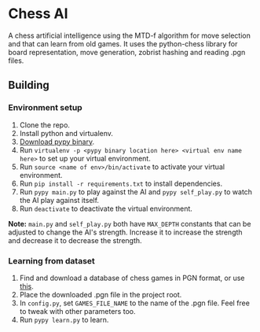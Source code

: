 # Chess AI

A chess artificial intelligence using the MTD-f algorithm for move selection and that can learn from old games. It uses the python-chess library for board representation, move generation, zobrist hashing and reading .pgn files.

## Building

### Environment setup

1. Clone the repo.
2. Install python and virtualenv.
3. [Download pypy binary](http://pypy.org/download.html).
4. Run `virtualenv -p <pypy binary location here> <virtual env name here>` to set up your virtual environment.
5. Run `source <name of env>/bin/activate` to activate your virtual environment.
6. Run `pip install -r requirements.txt` to install dependencies.
7. Run `pypy main.py` to play against the AI and `pypy self_play.py` to watch the AI play against itself.
8. Run `deactivate` to deactivate the virtual environment.

**Note:** `main.py` and `self_play.py` both have `MAX_DEPTH` constants that can be adjusted to change the AI's strength. Increase it to increase the strength and decrease it to decrease the strength.

### Learning from dataset

1. Find and download a database of chess games in PGN format, or use [this](https://drive.google.com/file/d/0BwU3DiBuFdpWYnBBQWUtWXJTenM/view?usp=sharing).
2. Place the downloaded .pgn file in the project root.
3. In `config.py`, set `GAMES_FILE_NAME` to the name of the .pgn file. Feel free to tweak with other parameters too.
4. Run `pypy learn.py` to learn.
